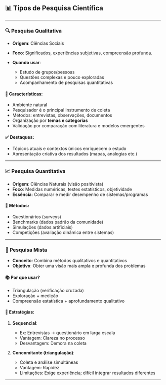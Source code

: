 ## 📊 **Tipos de Pesquisa Científica**

---

### 🔍 **Pesquisa Qualitativa**

* **Origem**: Ciências Sociais
* **Foco**: Significados, experiências subjetivas, compreensão profunda.
* **Quando usar**:

  * Estudo de grupos/pessoas
  * Questões complexas e pouco exploradas
  * Acompanhamento de pesquisas quantitativas

#### 📌 Características:

* Ambiente natural
* Pesquisador é o principal instrumento de coleta
* Métodos: entrevistas, observações, documentos
* Organização por **temas e categorias**
* Validação por comparação com literatura e modelos emergentes

#### ✅ Destaques:

* Tópicos atuais e contextos únicos enriquecem o estudo
* Apresentação criativa dos resultados (mapas, analogias etc.)

---

### 📈 **Pesquisa Quantitativa**

* **Origem**: Ciências Naturais (visão positivista)
* **Foco**: Medidas numéricas, testes estatísticos, objetividade
* **Essência**: Comparar e medir desempenho de sistemas/programas

#### 🧪 Métodos:

* Questionários (surveys)
* Benchmarks (dados padrão da comunidade)
* Simulações (dados artificiais)
* Competições (avaliação dinâmica entre sistemas)

---

### 🔄 **Pesquisa Mista**

* **Conceito**: Combina métodos qualitativos e quantitativos
* **Objetivo**: Obter uma visão mais ampla e profunda dos problemas

#### 📚 Por que usar?

* Triangulação (verificação cruzada)
* Exploração + medição
* Compreensão estatística + aprofundamento qualitativo

#### 🧭 Estratégias:

1. **Sequencial**:

   * Ex: Entrevistas → questionário em larga escala
   * Vantagem: Clareza no processo
   * Desvantagem: Demora na coleta

2. **Concomitante (triangulação)**:

   * Coleta e análise simultâneas
   * Vantagem: Rapidez
   * Limitações: Exige experiência; difícil integrar resultados diferentes

---

